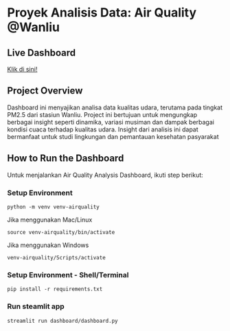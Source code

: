 # Proyek Analisis Data: Air Quality @Wanliu

## Live Dashboard
[Klik di sini!](https://rzqh-airquality-dicoding-submission.streamlit.app/)

## Project Overview
Dashboard ini menyajikan analisa data kualitas udara, terutama pada tingkat PM2.5 dari stasiun Wanliu. Project ini bertujuan untuk mengungkap berbagai insight seperti dinamika, variasi musiman dan dampak berbagai kondisi cuaca terhadap kualitas udara. Insight dari analisis ini dapat bermanfaat untuk studi lingkungan dan pemantauan kesehatan pasyarakat

## How to Run the Dashboard
Untuk menjalankan Air Quality Analysis Dashboard, ikuti step berikut:
### Setup Environment 
```
python -m venv venv-airquality
```
Jika menggunakan Mac/Linux
```
source venv-airquality/bin/activate
```
Jika menggunakan Windows
```
venv-airquality/Scripts/activate
```

### Setup Environment - Shell/Terminal
```
pip install -r requirements.txt
```

### Run steamlit app
```
streamlit run dashboard/dashboard.py
```
